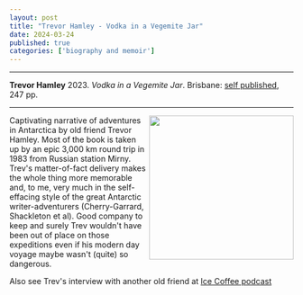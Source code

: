 ```yaml
---
layout: post
title: "Trevor Hamley - Vodka in a Vegemite Jar"
date: 2024-03-24
published: true
categories: ['biography and memoir']
---
```



***
<b>Trevor Hamley</b> 2023. _Vodka in a Vegemite Jar_. Brisbane: [self published](https://www.trevorhamley.com/), 247 pp.

***


<img width="256" align="right" src="https://m.media-amazon.com/images/G/35/apparel/rcxgs/tile._CB483369938_.gif" alt=""> 

Captivating narrative of adventures in Antarctica by old friend Trevor Hamley.  Most of the book is taken up by an epic 3,000 km round trip in 1983 from Russian station Mirny.  Trev's matter-of-fact delivery makes the whole thing more memorable and, to me, very much in the self-effacing style of the great Antarctic writer-adventurers (Cherry-Garrard, Shackleton et al). Good company to keep and surely Trev wouldn't have been out of place on those expeditions even if his modern day voyage maybe wasn't (quite) so dangerous.     

Also see Trev's interview with another old friend at [Ice Coffee podcast](https://icecoffeepodcast.wordpress.com/2023/12/01/152-vodka-in-a-vegemite-jar-interview-with-trevor-hamley/)
